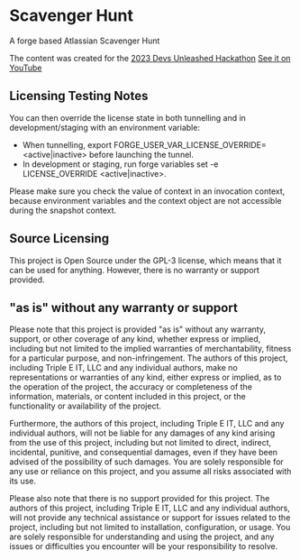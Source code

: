 # Scavenger Hunt

A forge based Atlassian Scavenger Hunt

The content was created for the [2023 Devs Unleashed Hackathon](https://devpost.com/software/atlassian-scavenger-hunt)
[See it on YouTube](https://youtu.be/GaE_KIgOSKU)


## Licensing Testing Notes
You can then override the license state in both tunnelling and in development/staging with an environment variable:

 - When tunnelling, export FORGE_USER_VAR_LICENSE_OVERRIDE=<active|inactive> before launching the tunnel.
 - In development or staging, run forge variables set -e <environment> LICENSE_OVERRIDE <active|inactive>.

Please make sure you check the value of context in an invocation context, because environment variables and the context object are not accessible during the snapshot context.

## Source Licensing
This project is Open Source under the GPL-3 license, which means that it can be used for anything. However, there is no warranty or support provided.

## "as is" without any warranty or support
Please note that this project is provided "as is" without any warranty, support, or other coverage of any kind, whether express or implied, including but not limited to the implied warranties of merchantability, fitness for a particular purpose, and non-infringement. The authors of this project, including Triple E IT, LLC and any individual authors, make no representations or warranties of any kind, either express or implied, as to the operation of the project, the accuracy or completeness of the information, materials, or content included in this project, or the functionality or availability of the project.

Furthermore, the authors of this project, including Triple E IT, LLC and any individual authors, will not be liable for any damages of any kind arising from the use of this project, including but not limited to direct, indirect, incidental, punitive, and consequential damages, even if they have been advised of the possibility of such damages. You are solely responsible for any use or reliance on this project, and you assume all risks associated with its use.

Please also note that there is no support provided for this project. The authors of this project, including Triple E IT, LLC and any individual authors, will not provide any technical assistance or support for issues related to the project, including but not limited to installation, configuration, or usage. You are solely responsible for understanding and using the project, and any issues or difficulties you encounter will be your responsibility to resolve.